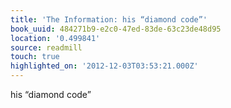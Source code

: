 ```yaml
---
title: 'The Information: his “diamond code”'
book_uuid: 484271b9-e2c0-47ed-83de-63c23de48d95
location: '0.499841'
source: readmill
touch: true
highlighted_on: '2012-12-03T03:53:21.000Z'
---
```


his “diamond code”
